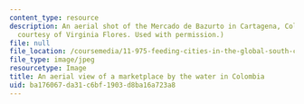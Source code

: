```yaml
---
content_type: resource
description: An aerial shot of the Mercado de Bazurto in Cartagena, Colombia. (Image
  courtesy of Virginia Flores. Used with permission.)
file: null
file_location: /coursemedia/11-975-feeding-cities-in-the-global-south-challenges-and-opportunities-for-action-in-cartagena-fall-2009/ba176067da31c6bf1903d8ba16a723a8_11-975f09-th.jpg
file_type: image/jpeg
resourcetype: Image
title: An aerial view of a marketplace by the water in Colombia
uid: ba176067-da31-c6bf-1903-d8ba16a723a8
---
```

